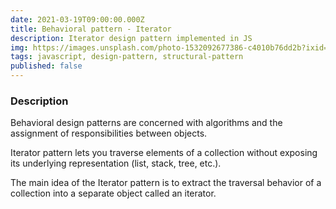```yaml
---
date: 2021-03-19T09:00:00.000Z
title: Behavioral pattern - Iterator
description: Iterator design pattern implemented in JS
img: https://images.unsplash.com/photo-1532092677386-c4010b76dd2b?ixid=MXwxMjA3fDB8MHxwaG90by1wYWdlfHx8fGVufDB8fHw%3D&ixlib=rb-1.2.1&auto=format&fit=crop&w=1651&q=80
tags: javascript, design-pattern, structural-pattern
published: false
---
```


### Description

Behavioral design patterns are concerned with algorithms and the assignment of responsibilities between objects.

Iterator pattern lets you traverse elements of a collection without exposing its underlying representation (list, stack, tree, etc.).

The main idea of the Iterator pattern is to extract the traversal behavior of a collection into a separate object called an iterator.
